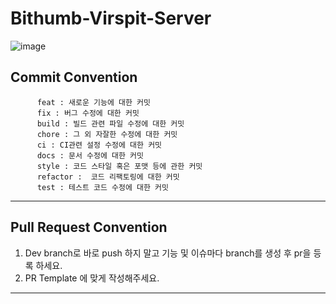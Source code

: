 # Bithumb-Virspit-Server

![image](https://user-images.githubusercontent.com/61967790/135897254-5dd573b1-a5c1-4ce0-8a63-f7c5849327c0.png)
## Commit Convention
   
          feat : 새로운 기능에 대한 커밋 
          fix : 버그 수정에 대한 커밋 
          build : 빌드 관련 파일 수정에 대한 커밋 
          chore : 그 외 자잘한 수정에 대한 커밋 
          ci : CI관련 설정 수정에 대한 커밋
          docs : 문서 수정에 대한 커밋
          style : 코드 스타일 혹은 포맷 등에 관한 커밋
          refactor :  코드 리팩토링에 대한 커밋
          test : 테스트 코드 수정에 대한 커밋
   
    
    

---

## Pull Request Convention
1. Dev branch로 바로 push 하지 말고 기능 및 이슈마다 branch를 생성 후 pr을 등록 하세요.
2. PR Template 에 맞게 작성해주세요.


---
